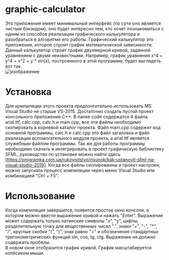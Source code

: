 # graphic-calculator
  
Это приложение имеет минимальный интерфейс (по сути оно является чистым бэкэндом), оно будет интересно тем, кто хочет познакомиться с одним из способов реализации графического калькулятора и разобраться в алгоритме его работы. Графический калькулятор это приложение, которое строит график математической зависимости. Данный калькулятор строит график двухмерной кривой, заданной уравнением с двумя неизвестными. Например, график уравнения x^4 + y^4 = x^2 + y * sin(x), построенного в этой программе, будет выглядеть вот так.   
![изображение](https://user-images.githubusercontent.com/71639489/179417935-db67870f-256e-4c4f-ac59-b7c47c3a3925.png)   

# Установка   

Для крмпиляции этого проекта предпочтительно использовать MS Visual Studio не старше VS-2015. Достаточно создать пустой проект консольного приложения C++. В папке code содержатся 4 файла arial.ttf, calc.cpp, calc.h и main.cpp, все эти файлы необходимо скопировать в корневой каталог проекта. Файл main.cpp содержит код основной программы, calc.h и calc.cpp это файл загаловка и файл реализации вспомогательного модуля проекта, а arial.ttf является служебным файлом программы. Так же для работы программы необходимо скачать и интегрировать в проект графическую библиотеку SFML, руководство по установке можно найти здесь [https://programka.com.ua/rukovodstvo/risunok/kak-ustanovit-sfml-na-visual-studio-2019]. Когда все файлы скопированны и проект настроен, можно запускать процесс компиляции через меню Visual Studio или комбинацией "Ctrl + F5".   

# Использование   

Когда компиляция завершится, появится простое окно консоли, в котором можно ввести выражение кривой и нажать "Enter". Выражение может содержать только латинские символы "x", "y", цифпы, разделительную точку для вещественных чисел ".", знаки "+", "-", "*", "/", круглые скобки "(", ")", знак равно "=" и обозначения стандартных тригонометрических функций sin, cos, tg, ctg. Выражение не должно содержать пробелы.   
В новом окне отобразится график кривой. График масштабируется колёсиком мыши.   
